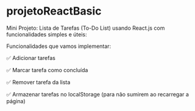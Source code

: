 # projetoReactBasic
Mini Projeto: Lista de Tarefas (To-Do List) usando React.js com funcionalidades simples e úteis:

Funcionalidades que vamos implementar:

✅ Adicionar tarefas

✅ Marcar tarefa como concluída

✅ Remover tarefa da lista

✅ Armazenar tarefas no localStorage (para não sumirem ao recarregar a página)